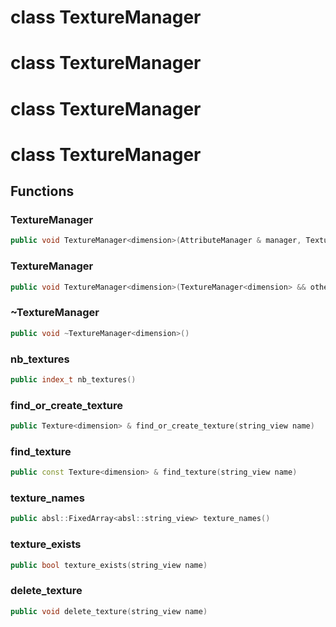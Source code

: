 # class TextureManager


# class TextureManager


# class TextureManager


# class TextureManager


## Functions

### TextureManager

```cpp
public void TextureManager<dimension>(AttributeManager & manager, TextureStorage<dimension> & textures)
```


### TextureManager

```cpp
public void TextureManager<dimension>(TextureManager<dimension> && other)
```


### ~TextureManager

```cpp
public void ~TextureManager<dimension>()
```


### nb_textures

```cpp
public index_t nb_textures()
```


### find_or_create_texture

```cpp
public Texture<dimension> & find_or_create_texture(string_view name)
```


### find_texture

```cpp
public const Texture<dimension> & find_texture(string_view name)
```


### texture_names

```cpp
public absl::FixedArray<absl::string_view> texture_names()
```


### texture_exists

```cpp
public bool texture_exists(string_view name)
```


### delete_texture

```cpp
public void delete_texture(string_view name)
```




